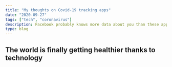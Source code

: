 ```yaml
---
title: "My thoughts on Covid-19 tracking apps"
date: "2020-09-27"
tags: ["tech", "coronavirus"]
description: Facebook probably knows more data about you than these apps ever will
type: blog
---
```


## The world is finally getting healthier thanks to technology
